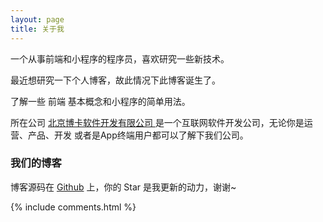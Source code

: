 ```yaml
---
layout: page
title: 关于我 
---
```


一个从事前端和小程序的程序员，喜欢研究一些新技术。
<p>
最近想研究一下个人博客，故此情况下此博客诞生了。
<p>
了解一些 前端 基本概念和小程序的简单用法。
<p>

所在公司
<a target="_blank" href="http://www.boka.cn/"> 北京博卡软件开发有限公司 </a>
是一个互联网软件开发公司，无论你是运营、产品、开发 或者是App终端用户都可以了解下我们公司。
<p>
<h3> 我们的博客 </h3>   
博客源码在 <a target="_blank" href='https://github.com/leopardpan/leopardpan.github.io/'>Github</a> 上，你的 Star 是我更新的动力，谢谢~
<p>
  
<p>
  <p>
  
<p>
{% include comments.html %}

